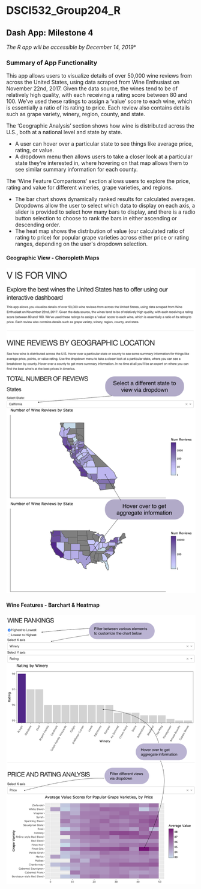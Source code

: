 # DSCI532_Group204_R

## Dash App: Milestone 4

*The R app will be accessible by December 14, 2019**

### Summary of App Functionality

This app allows users to visualize details of over 50,000 wine reviews from across the United States, using data scraped from Wine Enthusiast on November 22nd, 2017. Given the data source, the wines tend to be of relatively high quality, with each receiving a rating score between 80 and 100. We’ve used these ratings to assign a ‘value’ score to each wine, which is essentially a ratio of its rating to price. Each review also contains details such as grape variety, winery, region, county, and state.

The ‘Geographic Analysis’ section shows how wine is distributed across the U.S., both at a national level and state by state. 
- A user can hover over a particular state to see things like average price, rating, or value. 
- A dropdown menu then allows users to take a closer look at a particular state they're interested in, where hovering on that map allows them to see similar summary information for each county.

The ‘Wine Feature Comparisons’ section allows users to explore the price, rating and value for different wineries, grape varieties, and regions. 

- The bar chart shows dynamically ranked results for calculated averages. Dropdowns allow the user to select which data to display on each axis, a slider is provided to select how many bars to display, and there is a radio button selection to choose to rank the bars in either ascending or descending order. 
- The heat map shows the distribution of value (our calculated ratio of rating to price) for popular grape varieties across either price or rating ranges, depending on the user's dropdown selection.


#### Geographic View - Choropleth Maps

 ![Sketch](imgs/choropleth_maps_screenshot.png)

#### Wine Features - Barchart & Heatmap

![Sketch](imgs/barplot_heatmap_screenshot.png)